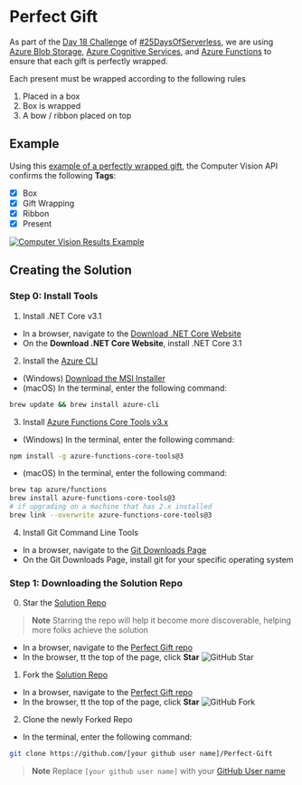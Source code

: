 # Perfect Gift

As part of the [Day 18 Challenge](https://25daysofserverless.com/calendar/18) of [#25DaysOfServerless](https://25daysofserverless.com), we are using [Azure Blob Storage](https://azure.microsoft.com/services/storage/blobs?WT.mc_id=25daysofserverless-github-bramin), [Azure Cognitive Services](https://azure.microsoft.com/services/cognitive-services?WT.mc_id=25daysofserverless-github-bramin), and [Azure Functions](https://docs.microsoft.com/azure/azure-functions/?WT.mc_id=25daysofserverless-github-bramin) to ensure that each gift is perfectly wrapped.

Each present must be wrapped according to the following rules

1. Placed in a box
2. Box is wrapped
3. A bow / ribbon placed on top

## Example

Using this [example of a perfectly wrapped gift](https://user-images.githubusercontent.com/13558917/70572373-88876980-1b54-11ea-8cd5-af07306b6d19.jpg), the Computer Vision API confirms the following **Tags**:

-   [x] Box
-   [x] Gift Wrapping
-   [x] Ribbon
-   [x] Present

[![Computer Vision Results Example](https://user-images.githubusercontent.com/13558917/70573740-71964680-1b57-11ea-9126-e71f2de14a45.png)](https://azure.microsoft.com/services/cognitive-services/computer-vision?WT.mc_id=25daysofserverless-github-bramin)

## Creating the Solution

### Step 0: Install Tools

1. Install .NET Core v3.1
- In a browser, navigate to the [Download .NET Core Website](https://dotnet.microsoft.com/download/dotnet-core/3.1?WT.mc_id=25daysofserverless-github-bramin)
- On the **Download .NET Core Website**, install .NET Core 3.1

2. Install the [Azure CLI](https://docs.microsoft.com/cli/azure/install-azure-cli?view=azure-cli-latest?WT.mc_id=25daysofserverless-github-bramin)
- (Windows) [Download the MSI Installer](https://aka.ms/installazurecliwindows)
- (macOS) In the terminal, enter the following command:

```bash
brew update && brew install azure-cli
```

3. Install [Azure Functions Core Tools v3.x](https://docs.microsoft.com/azure/azure-functions/functions-run-local?WT.mc_id=25daysofserverless-github-bramin#v3)
- (Windows) In the terminal, enter the following command:

```bash
npm install -g azure-functions-core-tools@3
```

- (macOS) In the terminal, enter the following command:

```bash
brew tap azure/functions
brew install azure-functions-core-tools@3
# if upgrading on a machine that has 2.x installed
brew link --overwrite azure-functions-core-tools@3
```

4. Install Git Command Line Tools
- In a browser, navigate to the [Git Downloads Page](https://git-scm.com/downloads)
- On the Git Downloads Page, install git for your specific operating system

### Step 1: Downloading the Solution Repo

0. Star the [Solution Repo](https://github.com/brminnick/Perfect-Gift)
> **Note** Starring the repo will help it become more discoverable, helping more folks achieve the solution
- In a browser, navigate to the [Perfect Gift repo](https://github.com/brminnick/Perfect-Gift)
- In the browser, tt the top of the page, click **Star**
![GitHub Star](https://user-images.githubusercontent.com/13558917/71127002-02e06b00-219f-11ea-9c10-347049d4fcf7.png)

1. Fork the [Solution Repo](https://github.com/brminnick/Perfect-Gift)
- In a browser, navigate to the [Perfect Gift repo](https://github.com/brminnick/Perfect-Gift)
- In the browser, tt the top of the page, click **Star**
![GitHub Fork](https://user-images.githubusercontent.com/13558917/71126991-fa883000-219e-11ea-9da5-26a6f893b439.png)

2. Clone the newly Forked Repo
- In the terminal, enter the following command:

```bash
git clone https://github.com/[your github user name]/Perfect-Gift
```
> **Note** Replace `[your github user name]` with your [GitHub User name](https://stackoverflow.com/a/19077217/5953643)
